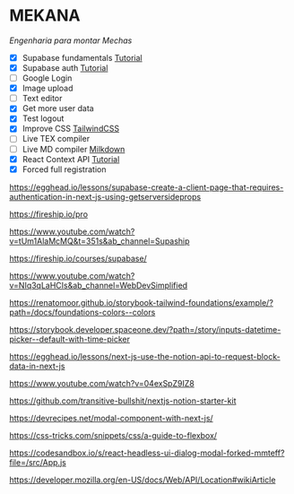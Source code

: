 # MEKANA
_Engenharia para montar Mechas_

- [x] Supabase fundamentals [Tutorial](https://www.youtube.com/watch?v=8vqY1KT4TLU)
- [x] Supabase auth [Tutorial](https://www.youtube.com/watch?v=HMXY4FfyGD4)
- [ ] Google Login
- [x] Image upload
- [ ] Text editor
- [x] Get more user data
- [x] Test logout
- [x] Improve CSS [TailwindCSS](https://www.youtube.com/watch?v=CQuTF-bkOgc)
- [ ] Live TEX compiler
- [ ] Live MD compiler [Milkdown](https://milkdown.dev)
- [x] React Context API [Tutorial](https://www.youtube.com/watch?v=hUhWtYXgg0I)
- [x] Forced full registration

https://egghead.io/lessons/supabase-create-a-client-page-that-requires-authentication-in-next-js-using-getserversideprops

https://fireship.io/pro

https://www.youtube.com/watch?v=tUm1AlaMcMQ&t=351s&ab_channel=Supaship

https://fireship.io/courses/supabase/

https://www.youtube.com/watch?v=NIq3qLaHCIs&ab_channel=WebDevSimplified

https://renatomoor.github.io/storybook-tailwind-foundations/example/?path=/docs/foundations-colors--colors

https://storybook.developer.spaceone.dev/?path=/story/inputs-datetime-picker--default-with-time-picker

https://egghead.io/lessons/next-js-use-the-notion-api-to-request-block-data-in-next-js

https://www.youtube.com/watch?v=04exSpZ9IZ8

https://github.com/transitive-bullshit/nextjs-notion-starter-kit

https://devrecipes.net/modal-component-with-next-js/

https://css-tricks.com/snippets/css/a-guide-to-flexbox/

https://codesandbox.io/s/react-headless-ui-dialog-modal-forked-mmteff?file=/src/App.js

https://developer.mozilla.org/en-US/docs/Web/API/Location#wikiArticle